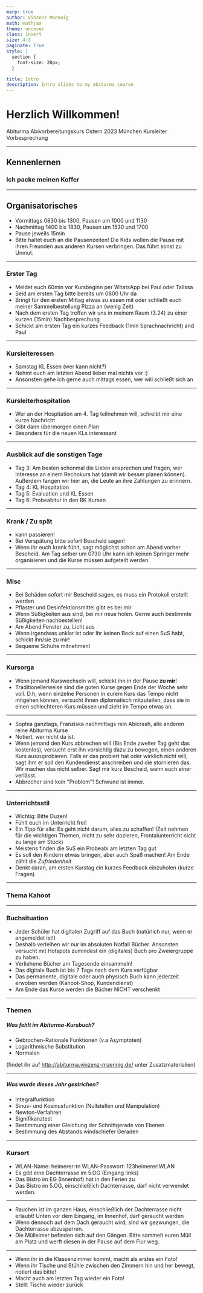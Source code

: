 ```yaml
---
marp: true
author: Vinzenz Maennig
math: mathjax
theme: uncover
class: invert
size: 4:3
paginate: True
style: |
  section {
    font-size: 28px;
  }

title: Intro
description: Intro slides to my abiturma course
---
```

# Herzlich Willkommen!
Abiturma Abivorbereitungskurs
Ostern 2023 München
Kursleiter Vorbesprechung

---
<!--header: Intro | Kennenlernen-->
<!--footer: Abiturma Abivorbereitungskurs | Ostern 2023 München | Kursleiter Vorbesprechung-->

## Kennenlernen
### Ich packe meinen Koffer

---
<!--header: Intro | Organisatorisches-->
## Organisatorisches
- Vormittags 0830 bis 1300, Pausen um 1000 und 1130
- Nachmittag 1400 bis 1830, Pausen um 1530 und 1700
- Pause jeweils 15min
- Bitte haltet euch an die Pausenzeiten! Die Kids wollen die Pause mit ihren Freunden aus anderen Kursen verbringen. Das führt sonst zu Unmut.

---
### Erster Tag
- Meldet euch 60min vor Kursbeginn per WhatsApp bei Paul oder Talissa
- Seid am ersten Tag bitte bereits um 0800 Uhr da
- Bringt für den ersten Mittag etwas zu essen mit oder schließt euch meiner Sammelbestellung Pizza an (wenig Zeit)
- Nach dem ersten Tag treffen wir uns in meinem Raum (3.24) zu einer kurzen (15min) Nachbesprechung
- Schickt am ersten Tag ein kurzes Feedback (1min Sprachnachricht) and Paul

---
### Kursleiteressen
- Samstag KL Essen (wer kann nicht?)
- Nehmt euch am letzten Abend lieber mal nichts vor :)
- Ansonsten gehe ich gerne auch mittags essen, wer will schließt sich an

---
### Kursleiterhospitation
- Wer an der Hospitation am 4. Tag teilnehmen will, schreibt mir eine kurze Nachricht
- Gibt dann übermorgen einen Plan
- Besonders für die neuen KLs interessant

---
### Ausblick auf die sonstigen Tage
- Tag 3: Am besten schonmal die Listen ansprechen und fragen, wer Interesse an einem Rechnkurs hat (damit wir besser planen können).
Außerdem fangen wir hier an, die Leute an ihre Zahlungen zu erinnern.
- Tag 4: KL Hospitation
- Tag 5: Evaluation und KL Essen
- Tag 6: Probeabitur in den RK Kursen

---
### Krank / Zu spät
- kann passieren!
- Bei Verspätung bitte sofort Bescheid sagen!
- Wenn ihr euch krank fühlt, sagt möglichst schon am Abend vorher Bescheid. Am Tag selber um 0730 Uhr kann ich keinen Springer mehr organisieren und die Kurse müssen aufgeteilt werden.

---
### Misc
- Bei Schäden sofort mir Bescheid sagen, es muss ein Protokoll erstellt werden
- Pflaster und Desinfektionsmittel gibt es bei mir
- Wenn Süßigkeiten aus sind, bei mir neue holen. Gerne auch bestimmte Süßigkeiten nachbestellen!
- Am Abend Fenster zu, Licht aus
- Wenn irgendwas unklar ist oder ihr keinen Bock auf einen SuS habt, schickt ihn/sie zu mir!
- Bequeme Schuhe mitnehmen!

---
<!--header: Intro | Tatsächlicher Kurs-->
### Kursorga
- Wenn jemand Kurswechseln will, schickt ihn in der Pause **zu mir**!
- Traditionellerweise sind die guten Kurse gegen Ende der Woche sehr voll. D.h, wenn einzelne Personen in eurem Kurs das Tempo nicht mitgehen können, versucht ihnen diplomatisch mitzuteilen, dass sie in einen schlechteren Kurs müssen und zieht im Tempo etwas an.

---
- Sophia ganztags, Franziska nachmittags rein Abicrash, alle anderen reine Abiturma Kurse
- Notiert, wer nicht da ist.
- Wenn jemand den Kurs abbrechen will (Bis Ende zweiter Tag geht das kostenlos), versucht erst ihn vorsichtig dazu zu bewegen, einen anderen Kurs auszuprobieren. Falls er das probiert hat oder wirklich nicht will, sagt ihm er soll den Kundendienst anschreiben und die stornieren das. Wir machen das nicht selber. Sagt mir kurz Bescheid, wenn euch einer verlässt.
- Abbrecher sind kein "Problem"! Schwund ist immer.

---
### Unterrichtsstil
- Wichtig: Bitte Duzen!
- Fühlt euch im Unterricht frei!
- Ein Tipp für alle: Es geht nicht darum, alles zu schaffen! (Zeit nehmen für die wichtigen Themen, nicht zu sehr dozieren, Frontalunterricht nicht zu lange am Stück)
- Meistens finden die SuS ein Probeabi am letzten Tag gut
- Es soll den Kindern etwas bringen, aber auch Spaß machen! Am Ende zählt die *Zufriedenheit*
- Denkt daran, am ersten Kurstag ein kurzes Feedback einzuholen (kurze Fragen)

---
### Thema Kahoot

---
### Buchsituation
- Jeder Schüler hat digitalen Zugriff auf das Buch (natürlich nur, wenn er angemeldet ist!)
- Deshalb verleihen wir nur im absoluten Notfall Bücher. Ansonsten versucht mit Hotspots zumindest ein (digitales) Buch pro Zweiergruppe zu haben.
- Verliehene Bücher am Tagesende einsammeln!
- Das digitale Buch ist bis 7 Tage nach dem Kurs verfügbar
- Das permanente, digitale oder auch physisch Buch kann jederzeit erwoben werden (Kahoot-Shop, Kundendienst)
- Am Ende das Kurse werden die Bücher NICHT verschenkt

---
### Themen
##### Was fehlt im Abiturma-Kursbuch?
- Gebrochen-Rationale Funktionen (v.a Asymptoten)
- Logarithmische Substitution
- Normalen

(findet ihr auf http://abiturma.vinzenz-maennig.de/ unter Zusatzmaterialien)

---
##### Was wurde dieses Jahr gestrichen?
- Integralfunktion
- Sinus- und Kosinusfunktion (Nullstellen und Manipulation)
- Newton-Verfahren
- Signifikanztest
- Bestimmung einer Gleichung der Schnittgerade von Ebenen
- Bestimmung des Abstands windschiefer Geraden

---
<!--header: Intro | Kursort-->
### Kursort
- WLAN-Name: heimerer-tn
WLAN-Passwort: 123heimerer!WLAN
- Es gibt eine Dachterrasse im 5.OG (Eingang links)
- Das Bistro im EG (Innenhof) hat in den Ferien zu
- Das Bistro im 5.OG, einschließlich Dachterrasse, darf nicht verwendet werden.

---
- Rauchen ist im ganzen Haus, einschließlich der Dachterrasse nicht erlaubt! Unten vor dem Eingang, im Innenhof, darf geraucht werden
- Wenn dennoch auf dem Dach geraucht wird, sind wir gezwungen, die Dachterrasse abzusperren.
- Die Mülleimer befinden sich auf den Gängen. Bitte sammelt euren Müll am Platz und werft diesen in der Pause auf dem Flur weg.

---
- Wenn ihr in die Klassenzimmer kommt, macht als erstes ein Foto!
- Wenn ihr Tische und Stühle zwischen den Zimmern hin und her bewegt, notiert das bitte!
- Macht auch am letzten Tag wieder ein Foto!
- Stellt Tische wieder zurück